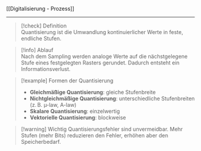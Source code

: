 [[Digitalisierung - Prozess]]

---

> [!check] Definition  
> Quantisierung ist die Umwandlung kontinuierlicher Werte in feste, endliche Stufen.

> [!info] Ablauf  
> Nach dem Sampling werden analoge Werte auf die nächstgelegene Stufe eines festgelegten Rasters gerundet. Dadurch entsteht ein Informationsverlust.

> [!example] Formen der Quantisierung
>
> -   **Gleichmäßige Quantisierung**: gleiche Stufenbreite
> -   **Nichtgleichmäßige Quantisierung**: unterschiedliche Stufenbreiten (z. B. µ-law, A-law)
> -   **Skalare Quantisierung**: einzelwertig
> -   **Vektorielle Quantisierung**: blockweise

> [!warning] Wichtig
> Quantisierungsfehler sind unvermeidbar. Mehr Stufen (mehr Bits) reduzieren den Fehler, erhöhen aber den Speicherbedarf.
